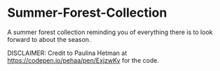 # Summer-Forest-Collection
A summer forest collection reminding you of everything there is to look forward to about the season.

DISCLAIMER: Credit to Paulina Hetman at https://codepen.io/pehaa/pen/ExjzwKy for the code.
